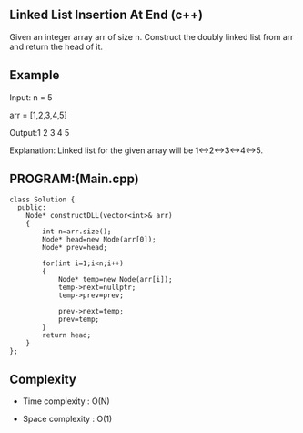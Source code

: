 ## Linked List Insertion At End (c++)

Given an integer array arr of size n. Construct the doubly linked list from arr and return the head of it.
## Example
Input: n = 5

arr = [1,2,3,4,5]

Output:1 2 3 4 5

Explanation: Linked list for the given array will be 1<->2<->3<->4<->5.

## PROGRAM:(Main.cpp)
```
class Solution {
  public:
    Node* constructDLL(vector<int>& arr) 
    {
        int n=arr.size();
        Node* head=new Node(arr[0]);
        Node* prev=head;
        
        for(int i=1;i<n;i++)
        {
            Node* temp=new Node(arr[i]);
            temp->next=nullptr;
            temp->prev=prev;
            
            prev->next=temp;
            prev=temp;
        }
        return head;
    }
};
```
## Complexity
- Time complexity : O(N)

- Space complexity : O(1)
